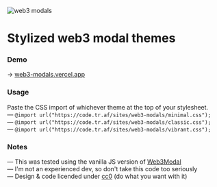 ![web3 modals](https://code.tr.af/sites/web3-modals/assets/social.jpg)

# Stylized web3 modal themes

### Demo
→ [web3-modals.vercel.app](https://web3-modals.vercel.app)

### Usage
Paste the CSS import of whichever theme at the top of your stylesheet.  
— `@import url("https://code.tr.af/sites/web3-modals/minimal.css");`  
— `@import url("https://code.tr.af/sites/web3-modals/classic.css");`  
— `@import url("https://code.tr.af/sites/web3-modals/vibrant.css");`

### Notes
— This was tested using the vanilla JS version of [Web3Modal](https://github.com/Web3Modal/web3modal)  
— I'm not an experienced dev, so don't take this code too seriously  
— Design & code licended under [cc0](https://creativecommons.org/share-your-work/public-domain/cc0/) (do what you want with it)
